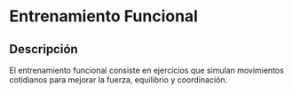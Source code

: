 # Entrenamiento Funcional

## Descripción
El entrenamiento funcional consiste en ejercicios que simulan movimientos cotidianos para mejorar la fuerza, equilibrio y coordinación.




